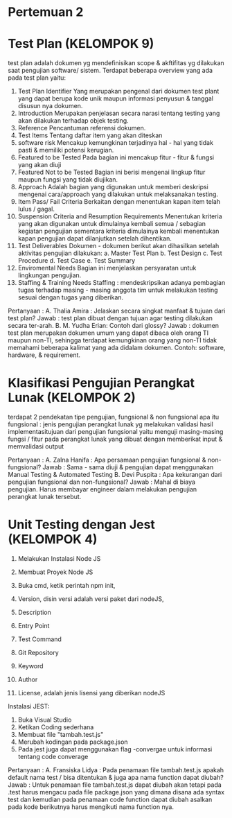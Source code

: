 # Pertemuan 2

# Test Plan (KELOMPOK 9)
test plan adalah dokumen yg mendefinisikan scope & akftifitas yg dilakukan saat pengujian software/ sistem. Terdapat beberapa overview yang ada pada test plan yaitu:
1. Test Plan Identifier
Yang merupakan pengenal dari dokumen test plant yang dapat berupa kode unik maupun informasi penyusun & tanggal disusun nya dokumen.
2. Introduction
Merupakan penjelasan secara narasi tentang testing yang akan dilakukan terhadap objek testing.
3. Reference
Pencantuman referensi dokumen.
4. Test Items
Tentang daftar item yang akan diteskan
5. software risk
Mencakup kemungkinan terjadinya hal - hal yang tidak pasti & memiliki potensi kerugian.
6. Featured to be Tested
Pada bagian ini mencakup fitur - fitur & fungsi yang akan diuji
7. Featured Not to be Tested
Bagian ini berisi mengenai lingkup fitur maupun fungsi yang tidak diujikan.
8. Approach
Adalah bagian yang digunakan untuk memberi deskripsi mengenai cara/approach yang dilakukan untuk melaksanakan testing.
9. Item Pass/ Fail Criteria
Berkaitan dengan menentukan kapan item telah lulus / gagal.
10. Suspension Criteria and Resumption Requirements
Menentukan kriteria yang akan digunakan untuk dimulainya kembali semua / sebagian kegiatan pengujian sementara kriteria dimulainya kembali menentukan kapan 
pengujian dapat dilanjutkan setelah dihentikan.
11. Test Deliverables
Dokumen - dokumen berikut akan dihasilkan setelah aktivitas pengujian dilakukan:
a. Master Test Plan
b. Test Design
c. Test Procedure
d. Test Case
e. Test Summary
12. Enviromental Needs
Bagian ini menjelaskan persyaratan untuk lingkungan pengujian.
13. Staffing & Training Needs
Staffing : mendeskripsikan adanya pembagian tugas terhadap masing - masing anggota tim untuk melakukan testing sesuai dengan tugas yang diberikan.

Pertanyaan :
A. Thalia Amira : Jelaskan secara singkat manfaat & tujuan dari test plan?
Jawab : test plan dibuat dengan tujuan agar testing dilakukan secara ter-arah.
B. M. Yudha Erian: Contoh dari glossy?
Jawab : dokumen test plan merupakan dokumen umum yang dapat dibaca oleh orang TI maupun non-TI, sehingga terdapat kemungkinan orang yang non-TI tidak memahami
beberapa kalimat yang ada didalam dokumen. Contoh: software, hardware, & requirement.


# Klasifikasi Pengujian Perangkat Lunak (KELOMPOK 2)
terdapat 2 pendekatan tipe pengujian, fungsional & non fungsional
apa itu fungsional : jenis pengujian perangkat lunak yg melakukan validasi hasil implementasitujuan dari pengujian fungsional yaitu menguji masing-masing fungsi / fitur pada perangkat lunak yang dibuat dengan memberikat input & memvalidasi output

Pertanyaan :
A. Zalna Hanifa : Apa persamaan pengujian fungsional & non-fungsional?
Jawab : Sama - sama diuji & pengujian dapat menggunakan Manual Testing & Automated Testing
B. Devi Puspita : Apa kekurangan dari pengujian fungsional dan non-fungsional?
Jawab : Mahal di biaya pengujian. Harus membayar engineer dalam melakukan pengujian perangkat lunak tersebut.

# Unit Testing dengan Jest (KELOMPOK 4)
1. Melakukan Instalasi Node JS
2. Membuat Proyek Node JS

1. Buka cmd, ketik perintah npm init,
2. Version, disin versi adalah versi paket dari nodeJS,
3. Description
4. Entry Point
5. Test Command
6. Git Repository
7. Keyword
8. Author
9. License, adalah jenis lisensi yang diberikan nodeJS

Instalasi JEST:
1. Buka Visual Studio
2. Ketikan Coding sederhana
3. Membuat file "tambah.test.js"
4. Merubah kodingan pada package.json
5. Pada jest juga dapat menggunakan flag -convergae untuk informasi tentang code converage

Pertanyaan :
A. Fransiska Lidya : Pada penamaan file tambah.test.js apakah default nama test / bisa ditentukan & juga apa nama function dapat diubah?
Jawab : Untuk penamaan file tambah.test.js dapat diubah akan tetapi pada .test harus mengacu pada file package.json yang dimana disana ada syntax test
dan kemudian pada penamaan code function dapat diubah asalkan pada kode berikutnya harus mengikuti nama function nya.
